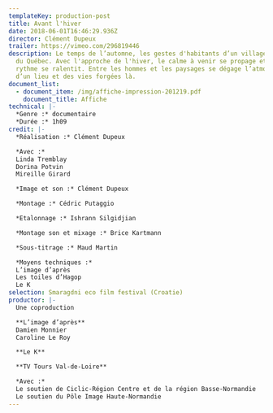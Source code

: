 ```yaml
---
templateKey: production-post
title: Avant l'hiver
date: 2018-06-01T16:46:29.936Z
director: Clément Dupeux
trailer: https://vimeo.com/296819446
description: Le temps de l’automne, les gestes d'habitants d’un village du nord
  du Québec. Avec l'approche de l'hiver, le calme à venir se propage et le
  rythme se ralentit. Entre les hommes et les paysages se dégage l’atmosphère
  d’un lieu et des vies forgées là.
document_list:
  - document_item: /img/affiche-impression-201219.pdf
    document_title: Affiche
technical: |-
  *Genre :* documentaire
  *Durée :* 1h09
credit: |-
  *Réalisation :* Clément Dupeux

  *Avec :*
  Linda Tremblay
  Dorina Potvin
  Mireille Girard

  *Image et son :* Clément Dupeux

  *Montage :* Cédric Putaggio

  *Etalonnage :* Ishrann Silgidjian

  *Montage son et mixage :* Brice Kartmann

  *Sous-titrage :* Maud Martin

  *Moyens techniques :*
  L’image d’après
  Les toiles d’Hagop
  Le K
selection: Smaragdni eco film festival (Croatie)
productor: |-
  Une coproduction 

  **L’image d’après** 
  Damien Monnier
  Caroline Le Roy

  **Le K**

  **TV Tours Val-de-Loire**

  *Avec :*
  Le soutien de Ciclic-Région Centre et de la région Basse-Normandie
  Le soutien du Pôle Image Haute-Normandie
---
```

